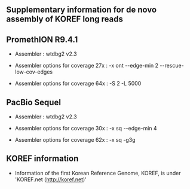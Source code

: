 ## Supplementary information for de novo assembly of KOREF long reads

## PromethION R9.4.1

  * Assembler : wtdbg2 v2.3

  * Assembler options for coverage 27x : -x ont --edge-min 2 --rescue-low-cov-edges
  * Assembler options for coverage 64x : -S 2 -L 5000


## PacBio Sequel

  * Assembler : wtdbg2 v2.3

  * Assembler options for coverage 30x : -x sq --edge-min 4
  * Assembler options for coverage 62x : -x sq -g3g 

## KOREF information

  * Information of the first Korean Reference Genome, KOREF, is under 'KOREF.net (http://koref.net)' 
